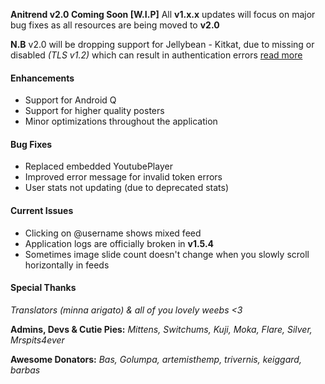 __Anitrend v2.0 Coming Soon [W.I.P]__ All __v1.x.x__ updates will focus on major bug fixes as all resources are being moved to __v2.0__

__N.B__ v2.0 will be dropping support for Jellybean - Kitkat, due to missing or disabled _(TLS v1.2)_
which can result in authentication errors [read more](https://github.com/square/okhttp/issues/2372)

#### Enhancements
- Support for Android Q
- Support for higher quality posters
- Minor optimizations throughout the application

#### Bug Fixes
- Replaced embedded YoutubePlayer
- Improved error message for invalid token errors
- User stats not updating (due to deprecated stats)

#### Current Issues
- Clicking on @username shows mixed feed
- Application logs are officially broken in **v1.5.4**
- Sometimes image slide count doesn't change when you slowly scroll horizontally in feeds

#### Special Thanks
_Translators (minna arigato) & all of you lovely weebs <3_

__Admins, Devs & Cutie Pies:__
_Mittens, Switchums, Kuji, Moka, Flare, Silver, Mrspits4ever_

__Awesome Donators:__
_Bas, Golumpa, artemisthemp, trivernis, keiggard, barbas_

